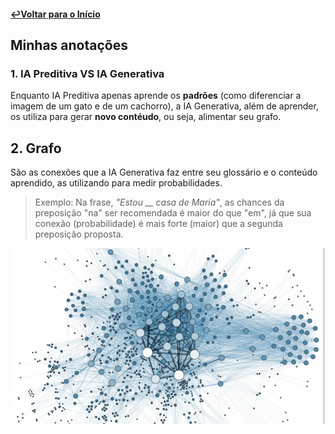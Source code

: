 #### [↩Voltar para o Início](https://github.com/rafaelatn/Imersao-IA-Alura-Google/blob/main/README.md)
## Minhas anotações
### 1. IA Preditiva VS IA Generativa
Enquanto IA Preditiva apenas aprende os **padrões** (como diferenciar a imagem de um gato e de um cachorro), a IA Generativa, além de aprender, os utiliza para gerar **novo contéudo**, ou seja, alimentar seu grafo.

## 2. Grafo
São as conexões que a IA Generativa faz entre seu glossário e o conteúdo aprendido, as utilizando para medir probabilidades.

>Exemplo: Na frase, *"Estou __ casa de Maria"*, as chances da preposição "na" ser recomendada é maior do que "em", já que sua conexão (probabilidade) é mais forte (maior) que a segunda preposição proposta.

<p align="center"><img src="./images/grafo.jpg" width="500"/></p>
